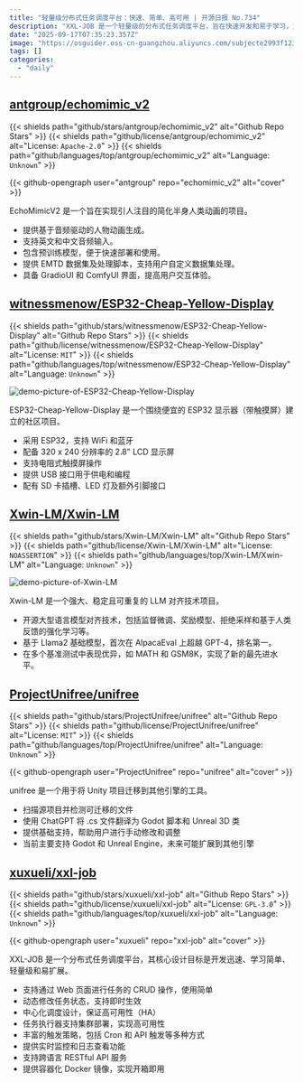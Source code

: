 ```yaml
---
title: "轻量级分布式任务调度平台：快速、简单、高可用 | 开源日报 No.734"
description: "XXL-JOB 是一个轻量级的分布式任务调度平台，旨在快速开发和易于学习，支持通过 Web 页面进行任务的 CRUD 操作和动态状态修改，具备中心化调度和高可用性设计，支持集群部署和多种触发策略，提供实时监控和日志功能，支持跨语言的 RESTful API，且可通过 Docker 镜像实现快速部署。"
date: "2025-09-17T07:35:23.357Z"
image: "https://osguider.oss-cn-guangzhou.aliyuncs.com/subjecte2993f12340555c235774167ec972a65.png"
tags: []
categories:
  - "daily"
---
```


## [antgroup/echomimic_v2](https://github.com/antgroup/echomimic_v2)

{{< shields path="github/stars/antgroup/echomimic_v2" alt="Github Repo Stars" >}} {{< shields path="github/license/antgroup/echomimic_v2" alt="License: `Apache-2.0`" >}} {{< shields path="github/languages/top/antgroup/echomimic_v2" alt="Language: `Unknown`" >}}

{{< github-opengraph user="antgroup" repo="echomimic_v2" alt="cover" >}}

EchoMimicV2 是一个旨在实现引人注目的简化半身人类动画的项目。

- 提供基于音频驱动的人物动画生成。
- 支持英文和中文音频输入。
- 包含预训练模型，便于快速部署和使用。
- 提供 EMTD 数据集及处理脚本，支持用户自定义数据集处理。
- 具备 GradioUI 和 ComfyUI 界面，提高用户交互体验。
  
## [witnessmenow/ESP32-Cheap-Yellow-Display](https://github.com/witnessmenow/ESP32-Cheap-Yellow-Display)

{{< shields path="github/stars/witnessmenow/ESP32-Cheap-Yellow-Display" alt="Github Repo Stars" >}} {{< shields path="github/license/witnessmenow/ESP32-Cheap-Yellow-Display" alt="License: `MIT`" >}} {{< shields path="github/languages/top/witnessmenow/ESP32-Cheap-Yellow-Display" alt="Language: `Unknown`" >}}

![demo-picture-of-ESP32-Cheap-Yellow-Display](https://static.osguider.com/subject/github/witnessmenow/ESP32-Cheap-Yellow-Display/075d34417c9d4707fcddd6b757bebcbc.png)

ESP32-Cheap-Yellow-Display 是一个围绕便宜的 ESP32 显示器（带触摸屏）建立的社区项目。

- 采用 ESP32，支持 WiFi 和蓝牙
- 配备 320 x 240 分辨率的 2.8" LCD 显示屏
- 支持电阻式触摸屏操作
- 提供 USB 接口用于供电和编程
- 配有 SD 卡插槽、LED 灯及额外引脚接口
  
## [Xwin-LM/Xwin-LM](https://github.com/Xwin-LM/Xwin-LM)

{{< shields path="github/stars/Xwin-LM/Xwin-LM" alt="Github Repo Stars" >}} {{< shields path="github/license/Xwin-LM/Xwin-LM" alt="License: `NOASSERTION`" >}} {{< shields path="github/languages/top/Xwin-LM/Xwin-LM" alt="Language: `Unknown`" >}}

![demo-picture-of-Xwin-LM](https://static.osguider.com/subject/github/Xwin-LM/Xwin-LM/f8dac4dccdd176b0a0924456ee0f680a.png)

Xwin-LM 是一个强大、稳定且可重复的 LLM 对齐技术项目。

- 开源大型语言模型对齐技术，包括监督微调、奖励模型、拒绝采样和基于人类反馈的强化学习等。
- 基于 Llama2 基础模型，首次在 AlpacaEval 上超越 GPT-4，排名第一。
- 在多个基准测试中表现优异，如 MATH 和 GSM8K，实现了新的最先进水平。
  
## [ProjectUnifree/unifree](https://github.com/ProjectUnifree/unifree)

{{< shields path="github/stars/ProjectUnifree/unifree" alt="Github Repo Stars" >}} {{< shields path="github/license/ProjectUnifree/unifree" alt="License: `MIT`" >}} {{< shields path="github/languages/top/ProjectUnifree/unifree" alt="Language: `Unknown`" >}}

{{< github-opengraph user="ProjectUnifree" repo="unifree" alt="cover" >}}

unifree 是一个用于将 Unity 项目迁移到其他引擎的工具。

- 扫描源项目并检测可迁移的文件
- 使用 ChatGPT 将 .cs 文件翻译为 Godot 脚本和 Unreal 3D 类
- 提供基础支持，帮助用户进行手动修改和调整
- 当前主要支持 Godot 和 Unreal Engine，未来可能扩展到其他引擎
  
## [xuxueli/xxl-job](https://github.com/xuxueli/xxl-job)

{{< shields path="github/stars/xuxueli/xxl-job" alt="Github Repo Stars" >}} {{< shields path="github/license/xuxueli/xxl-job" alt="License: `GPL-3.0`" >}} {{< shields path="github/languages/top/xuxueli/xxl-job" alt="Language: `Unknown`" >}}

{{< github-opengraph user="xuxueli" repo="xxl-job" alt="cover" >}}

XXL-JOB 是一个分布式任务调度平台，其核心设计目标是开发迅速、学习简单、轻量级和易扩展。

- 支持通过 Web 页面进行任务的 CRUD 操作，使用简单
- 动态修改任务状态，支持即时生效
- 中心化调度设计，保证高可用性（HA）
- 任务执行器支持集群部署，实现高可用性
- 丰富的触发策略，包括 Cron 和 API 触发等多种方式
- 提供实时监控和日志查看功能
- 支持跨语言 RESTful API 服务
- 提供容器化 Docker 镜像，实现开箱即用
  
